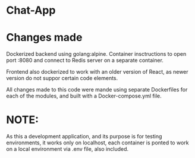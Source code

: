 # Chat-App

# Changes made
Dockerized backend using golang:alpine. Container insctructions to open port :8080 and connect to Redis server on a separate container.

Frontend also dockerized to work with an older version of React, as newer version do not suppor certain code elements.

All changes made to this code were mande using separate Dockerfiles for each of the modules, and built with a Docker-compose.yml file.

# NOTE:
As this a development application, and its purpose is for testing environments, it works only on localhost, each container is ponted to work on a local environment via .env file, also included.
